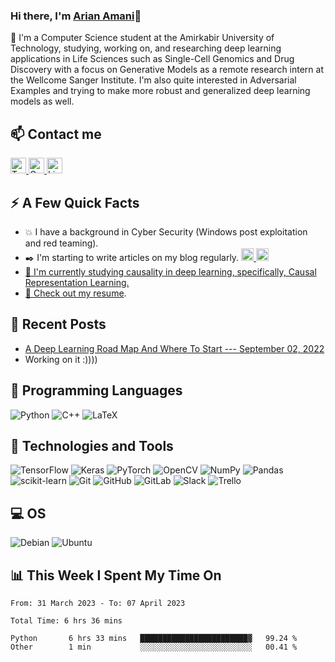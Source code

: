 <!--
**ArianAmani/ArianAmani** is a ✨ _special_ ✨ repository because its `README.md` (this file) appears on your GitHub profile.

Here are some ideas to get you started:

- 🔭 I’m currently working on ...
- 🌱 I’m currently learning ...
- 👯 I’m looking to collaborate on ...
- 🤔 I’m looking for help with ...
- 💬 Ask me about ...
- 📫 How to reach me: ...
- 😄 Pronouns: ...
- ⚡ Fun fact: ...
-->


### Hi there, I'm [Arian Amani](https://ArianAmani.github.io)👋

:speech_balloon: I'm a Computer Science student at the Amirkabir University of Technology, studying, working on, and researching deep learning applications in Life Sciences such as Single-Cell Genomics and Drug Discovery with a focus on Generative Models as a remote research intern at the Wellcome Sanger Institute. I'm also quite interested in Adversarial Examples and trying to make more robust and generalized deep learning models as well.

## :mailbox: Contact me
<p align="left"> 
<a href="https://twitter.com/ArianAmaani" target="_blank"> <img src="https://img.shields.io/badge/Twitter-282C34?logo=twitter" alt="Twitter logo" title="Twitter" height="25" /> 
</a>
<a href="mailto:ArianAmaani@gmail.com"> <img src="https://img.shields.io/badge/Gmail-282C34?logo=gmail" alt="Gmail logo" title="Gmail" height="25" />
</a>
<a href="https://www.linkedin.com/in/arianamani/" target="_blank"> <img src="https://img.shields.io/badge/LinkedIn-282C34?style=for-the-badge&logo=linkedin&logoColor=blue" alt="LinkedIn logo" title="LinkedIn" height="25" /> 
</a> 
</p>

## :zap: A Few Quick Facts
* :boom: I have a background in Cyber Security (Windows post exploitation and red teaming).
* :black_nib: I'm starting to write articles on my blog regularly. <a href="https://medium.com/@ArianAmani"> <img src="https://img.shields.io/badge/Medium-282C34?logo=medium" alt="Medium logo" title="Medium" height="20" /> </a> <a href="https://arianamani.github.io/year-archive/"> <img src="https://img.shields.io/website?down_color=lightgrey&down_message=offline&up_color=blue&up_message=Blog&url=https%3A%2F%2Farianamani.github.io%2Fyear-archive%2F" alt="Blog logo" title="Blog" height="20" /> 
* 🌱 I'm currently studying causality in deep learning, specifically, Causal Representation Learning.
* :orange_book: Check out my [resume](https://arianamani.github.io/files/Arian_Amani_CV.pdf).

## :memo: Recent Posts
* [A Deep Learning Road Map And Where To Start --- September 02, 2022](https://arianamani.github.io/posts/2022/09/DL-Roadmap/)
* Working on it :))))

## :floppy_disk: Programming Languages
![Python](https://img.shields.io/badge/python-3670A0?style=for-the-badge&logo=python&logoColor=ffdd54) ![C++](https://img.shields.io/badge/c++-%2300599C.svg?style=for-the-badge&logo=c%2B%2B&logoColor=white) ![LaTeX](https://img.shields.io/badge/latex-%23008080.svg?style=for-the-badge&logo=latex&logoColor=white)  
## :rocket: Technologies and Tools
![TensorFlow](https://img.shields.io/badge/TensorFlow-%23FF6F00.svg?style=for-the-badge&logo=TensorFlow&logoColor=white) ![Keras](https://img.shields.io/badge/Keras-%23D00000.svg?style=for-the-badge&logo=Keras&logoColor=white) ![PyTorch](https://img.shields.io/badge/PyTorch-%23EE4C2C.svg?style=for-the-badge&logo=PyTorch&logoColor=white) ![OpenCV](https://img.shields.io/badge/opencv-%23white.svg?style=for-the-badge&logo=opencv&logoColor=white) ![NumPy](https://img.shields.io/badge/numpy-%23013243.svg?style=for-the-badge&logo=numpy&logoColor=white) ![Pandas](https://img.shields.io/badge/pandas-%23150458.svg?style=for-the-badge&logo=pandas&logoColor=white) ![scikit-learn](https://img.shields.io/badge/scikit--learn-%23F7931E.svg?style=for-the-badge&logo=scikit-learn&logoColor=white) ![Git](https://img.shields.io/badge/git-%23F05033.svg?style=for-the-badge&logo=git&logoColor=white) ![GitHub](https://img.shields.io/badge/github-%23121011.svg?style=for-the-badge&logo=github&logoColor=white) ![GitLab](https://img.shields.io/badge/gitlab-%23181717.svg?style=for-the-badge&logo=gitlab&logoColor=white) ![Slack](https://img.shields.io/badge/Slack-4A154B?style=for-the-badge&logo=slack&logoColor=white) ![Trello](https://img.shields.io/badge/Trello-%23026AA7.svg?style=for-the-badge&logo=Trello&logoColor=white)

## :computer: OS
![Debian](https://img.shields.io/badge/Debian-D70A53?style=for-the-badge&logo=debian&logoColor=white) ![Ubuntu](https://img.shields.io/badge/Ubuntu-E95420?style=for-the-badge&logo=ubuntu&logoColor=white) 

## :bar_chart: This Week I Spent My Time On
<!--START_SECTION:waka-->

```text
From: 31 March 2023 - To: 07 April 2023

Total Time: 6 hrs 36 mins

Python       6 hrs 33 mins   ████████████████████████▓   99.24 %
Other        1 min           ░░░░░░░░░░░░░░░░░░░░░░░░░   00.41 %
```

<!--END_SECTION:waka-->
